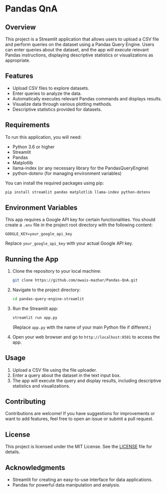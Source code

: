 # Pandas QnA

## Overview

This project is a Streamlit application that allows users to upload a CSV file and perform queries on the dataset using a Pandas Query Engine. Users can enter queries about the dataset, and the app will execute relevant Pandas instructions, displaying descriptive statistics or visualizations as appropriate.

## Features

- Upload CSV files to explore datasets.
- Enter queries to analyze the data.
- Automatically executes relevant Pandas commands and displays results.
- Visualize data through various plotting methods.
- Descriptive statistics provided for datasets.

## Requirements

To run this application, you will need:

- Python 3.6 or higher
- Streamlit
- Pandas
- Matplotlib
- llama-index (or any necessary library for the PandasQueryEngine)
- python-dotenv (for managing environment variables)

You can install the required packages using pip:

```bash
pip install streamlit pandas matplotlib llama-index python-dotenv
```

## Environment Variables

This app requires a Google API key for certain functionalities. You should create a `.env` file in the project root directory with the following content:

```
GOOGLE_KEY=your_google_api_key
```

Replace `your_google_api_key` with your actual Google API key.

## Running the App

1. Clone the repository to your local machine:

   ```bash
   git clone https://github.com/owais-mazhar/Pandas-QnA.git
   ```

2. Navigate to the project directory:

   ```bash
   cd pandas-query-engine-streamlit
   ```

3. Run the Streamlit app:

   ```bash
   streamlit run app.py
   ```

   (Replace `app.py` with the name of your main Python file if different.)

4. Open your web browser and go to `http://localhost:8501` to access the app.

## Usage

1. Upload a CSV file using the file uploader.
2. Enter a query about the dataset in the text input box.
3. The app will execute the query and display results, including descriptive statistics and visualizations.

## Contributing

Contributions are welcome! If you have suggestions for improvements or want to add features, feel free to open an issue or submit a pull request.

## License

This project is licensed under the MIT License. See the [LICENSE](LICENSE) file for details.

## Acknowledgments

- Streamlit for creating an easy-to-use interface for data applications.
- Pandas for powerful data manipulation and analysis.
